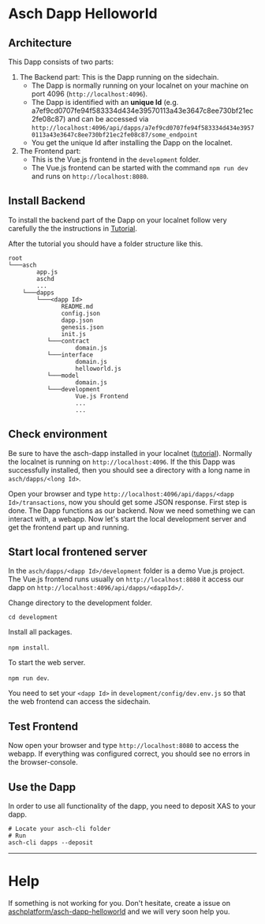# Asch Dapp Helloworld

## Architecture
This Dapp consists of two parts:
1. The Backend part: This is the Dapp running on the sidechain.
    * The Dapp is normally running on your localnet on your machine on port 4096 (`http://localhost:4096`).
    * The Dapp is identified with an __unique Id__ (e.g. a7ef9cd0707fe94f583334d434e39570113a43e3647c8ee730bf21ec2fe08c87) and can be accessed via `http://localhost:4096/api/dapps/a7ef9cd0707fe94f583334d434e39570113a43e3647c8ee730bf21ec2fe08c87/some_endpoint`
    * You get the unique Id after installing the Dapp on the localnet.
2. The Frontend part:
    * This is the Vue.js frontend in the `development` folder.
    * The Vue.js frontend can be started with the command `npm run dev` and runs on `http://localhost:8080`.




## Install Backend

To install the backend part of the Dapp on your localnet follow very carefully the the instructions in [Tutorial](https://github.com/AschPlatform/asch/blob/master/docs/dapp_docs/1_hello_en.md).

After the tutorial you should have a folder structure like this.
```
root
└───asch
        app.js
        aschd
        ...
    └───dapps
        └───<dapp Id>
               README.md
               config.json
               dapp.json
               genesis.json
               init.js
           └───contract
                   domain.js
           └───interface
                   domain.js
                   helloworld.js
           └───model
                   domain.js
           └───development
                   Vue.js Frontend
                   ...
                   ...
```


## Check environment

Be sure to have the asch-dapp installed in your localnet ([tutorial](https://github.com/AschPlatform/asch/blob/master/docs/dapp_docs/1_hello_en.md)). Normally the localnet is running on `http://localhost:4096`. If the this Dapp was successfully installed, then you should see a directory with a long name in `asch/dapps/<long Id>`.

Open your browser and type `http://localhost:4096/api/dapps/<dapp Id>/transactions`, now you should get some JSON response. First step is done. The Dapp functions as our backend. Now we need something we can interact with, a webapp. Now let's start the local development server and get the frontend part up and running.

## Start local frontened server
In the `asch/dapps/<dapp Id>/development` folder is a demo Vue.js project. The Vue.js frontend runs usually on `http://localhost:8080` it access our dapp on `http://localhost:4096/api/dapps/<dappId>/`.

Change directory to the development folder. 

`cd development`

Install all packages.

`npm install`.

To start the web server.

`npm run dev`.

You need to set your `<dapp Id>` in `development/config/dev.env.js` so that the web frontend can access the sidechain.

## Test Frontend
Now open your browser and type `http://localhost:8080` to access the webapp. If everything was configured correct, you should see no errors in the browser-console.

## Use the Dapp
In order to use all functionality of the dapp, you need to deposit XAS to your dapp.

```
# Locate your asch-cli folder
# Run
asch-cli dapps --deposit
```

--------------

# Help
If something is not working for you. Don't hesitate, create a issue on [aschplatform/asch-dapp-helloworld](https://github.com/aschplatform/asch-dapp-helloworld) and we will very soon help you.
